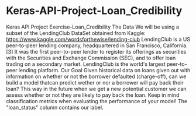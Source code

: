 # Keras-API-Project-Loan_Credibility
Keras API Project Exercise-Loan_Credibility The Data  We will be using a subset of the LendingClub DataSet obtained from Kaggle: https://www.kaggle.com/wordsforthewise/lending-club  LendingClub is a US peer-to-peer lending company, headquartered in San Francisco, California.[3] It was the first peer-to-peer lender to register its offerings as securities with the Securities and Exchange Commission (SEC), and to offer loan trading on a secondary market. LendingClub is the world's largest peer-to-peer lending platform. Our Goal  Given historical data on loans given out with information on whether or not the borrower defaulted (charge-off), can we build a model thatcan predict wether or nor a borrower will pay back their loan? This way in the future when we get a new potential customer we can assess whether or not they are likely to pay back the loan. Keep in mind classification metrics when evaluating the performance of your model!  The "loan_status" column contains our label.
